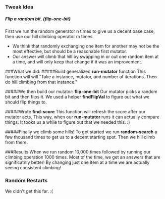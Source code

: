### Tweak Idea
##### Flip a random bit. (flip-one-bit)
First we run the random generator n times to give us a decent base case, then use our hill climbing operator m times.
* We think that randomly exchanging one item for another may not be the most effective, but should be a reasonable first mutator.
* Our answer will climb that hill by swapping in or out one random item at a time, and will only keep that change if it was an improvement.


###What we did:
#####Build generalized **run-mutator** function
This function will will "Take a instance, mutator, and number of iterations. Then do hill climbing from that instance."

#####We then build our mutator: **flip-one-bit** 
Our mutator picks a random bit and then filps it. We used a helper **findFlipVal** to figure out what we should flip things to.

#####Wrote **find-score**
This function will refresh the score after our mutator acts. This way, when our **run-mutator** runs it can actually compare things. It tooks us a while to figure out that we needed this. :)

#####Finally we climb some hills!
To get started we run **random-search** a few thousand times to get us to a decent starting spot. Then we hill climb from there.

###Results
When we run random 10,000 times followed by running our climbing operation 1000 times. Most of the time, we get an answers that are significatnly better! By changing just one item at a time we are actually seeing consistent climbing!

### Random Restarts
We didn't get this far. :(
